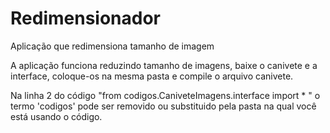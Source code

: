 # Redimensionador
Aplicação que redimensiona tamanho de imagem

A aplicação funciona reduzindo tamanho de imagens, baixe o canivete e a interface, coloque-os na mesma pasta e compile o arquivo canivete.

Na linha 2 do código "from codigos.CaniveteImagens.interface import * " o termo 'codigos' pode ser removido ou substituido pela pasta na qual
você está usando o código.
